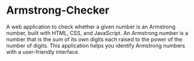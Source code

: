 # Armstrong-Checker
A web application to check whether a given number is an Armstrong number, built with HTML, CSS, and JavaScript. An Armstrong number is a number that is the sum of its own digits each raised to the power of the number of digits. This application helps you identify Armstrong numbers with a user-friendly interface.
